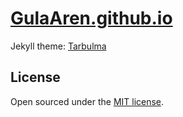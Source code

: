 # [GulaAren.github.io](https://GulaAren.github.io)

Jekyll theme: [Tarbulma](https://github.com/GulaAren/Tarbulma)


## License

Open sourced under the [MIT license](LICENSE).
